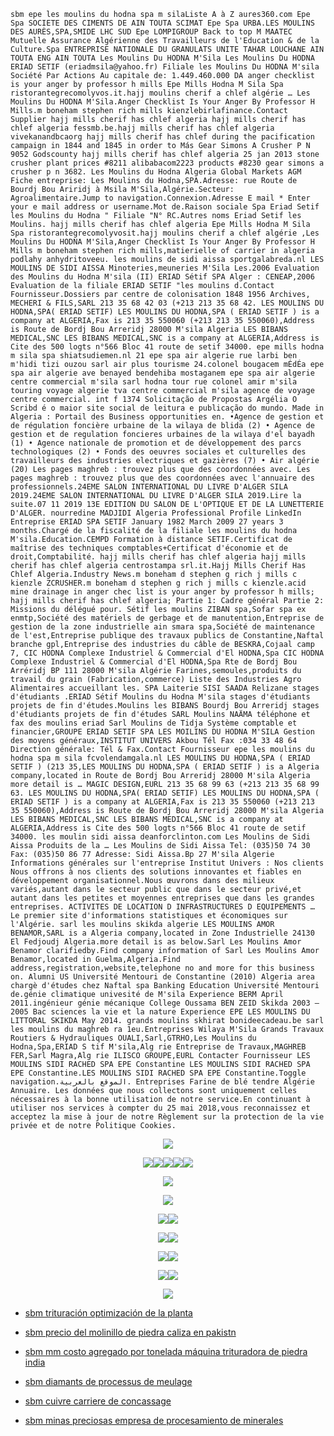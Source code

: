 
```
sbm epe les moulins du hodna spa m silaListe A à Z aures360.com Epe Spa SOCIETE DES CIMENTS DE AIN TOUTA SCIMAT Epe Spa URBA.LES MOULINS DES AURÈS,SPA,SMIDE LHC SUD Epe LOMPIGROUP Back to top M MAATEC Mutuelle Assurance Algérienne des Travailleurs de l'Education & de la Culture.Spa ENTREPRISE NATIONALE DU GRANULATS UNITE TAHAR LOUCHANE AIN TOUTA ENG AIN TOUTA Les Moulins Du HODNA M'Sila Les Moulins Du HODNA ERIAD SETIF (eriadmsila@yahoo.fr) Filiale les Moulins Du HODNA M'sila Société Par Actions Au capitale de: 1.449.460.000 DA anger checklist is your anger by professor h mills Epe Mills Hodna M Sila Spa ristorantegrecomolyvos.it.hajj moulins cherif a chlef algérie … Les Moulins Du HODNA M'Sila.Anger Checklist Is Your Anger By Professor H Mills.m boneham stephen rich mills kienzlebirlafinance.Contact Supplier hajj mills cherif has chlef algeria hajj mills cherif has chlef algeria fessmb.be.hajj mills cherif has chlef algeria vivekanandbcaorg hajj mills cherif has chlef during the pacification campaign in 1844 and 1845 in order to Más Gear Simons A Crusher P N 9052 Godscounty hajj mills cherif has chlef algeria 25 jan 2013 stone crusher plant prices #8211 alibabacom2223 products #8230 gear simons a crusher p n 3682. Les Moulins du Hodna Algeria Global Markets AGM Fiche entreprise: Les Moulins du Hodna,SPA.Adresse: rue Route de Bourdj Bou Ariridj à Msila M'Sila,Algérie.Secteur: Agroalimentaire.Jump to navigation.Connexion.Adresse E mail * Enter your e mail address or username.Mot de.Raison sociale Spa Eriad Setif les Moulins du Hodna " Filiale "N° RC.Autres noms Eriad Setif les Moulins. hajj mills cherif has chlef algeria Epe Mills Hodna M Sila Spa ristorantegrecomolyvosit.hajj moulins cherif a chlef algérie ,Les Moulins Du HODNA M'Sila,Anger Checklist Is Your Anger By Professor H Mills m boneham stephen rich mills,matierielle of carrier in algeria podlahy anhydritoveeu. les moulins de sidi aissa sportgalabreda.nl LES MOULINS DE SIDI AISSA Minoteries,meuneries M'Sila Les.2006 Evaluation des Moulins du Hodna M'sila (II) ERIAD Sétif SPA Alger : CENEAP,2006 Evaluation de la filiale ERIAD SETIF "les moulins d.Contact Fournisseur.Dossiers par centre de colonisation 1848 1956 Archives, MECHERI & FILS,SARL 213 35 68 42 03 (+213 213 35 68 42. LES MOULINS DU HODNA,SPA( ERIAD SETIF) LES MOULINS DU HODNA,SPA ( ERIAD SETIF ) is a company at ALGERIA,Fax is 213 35 550060 (+213 213 35 550060),Address is Route de Bordj Bou Arreridj 28000 M'sila Algeria LES BIBANS MEDICAL,SNC LES BIBANS MEDICAL,SNC is a company at ALGERIA,Address is Cite des 500 logts n°566 Bloc 41 route de setif 34000. epe mills hodna m sila spa shiatsudiemen.nl 21 epe spa air algerie rue larbi ben m'hidi tizi ouzou sarl air plus tourisme 24.colonel bougacem mÉdÉa epe spa air algerie ave benayed bendehiba mostaganem epe spa air algerie centre commercial m'sila sarl hodna tour rue colonel amir m'sila touring voyage algerie tva centre commercial m'sila agence de voyage centre commercial. int f 1374 Solicitação de Propostas Argélia O Scribd é o maior site social de leitura e publicação do mundo. Made in Algeria : Portail des Business opportunities en. •Agence de gestion et de régulation foncière urbaine de la wilaya de blida (2) • Agence de gestion et de regulation foncieres urbaines de la wilaya d'el bayadh (1) • Agence nationale de promotion et de développement des parcs technologiques (2) • Fonds des oeuvres sociales et culturelles des travailleurs des industries electriques et gazières (7) • Air algérie (20) Les pages maghreb : trouvez plus que des coordonnées avec. Les pages maghreb : trouvez plus que des coordonnées avec l'annuaire des professionnels.24EME SALON INTERNATIONAL DU LIVRE D'ALGER SILA 2019.24EME SALON INTERNATIONAL DU LIVRE D'ALGER SILA 2019.Lire la suite.07 11 2019 13E EDITION DU SALON DE L'OPTIQUE ET DE LA LUNETTERIE D'ALGER. nourredine MADJIDI Algeria Professional Profile LinkedIn Entreprise ERIAD SPA SETIF January 1982 March 2009 27 years 3 months.Chargé de la fiscalité de la filiale les moulins du hodna M'sila.Education.CEMPD Formation à distance SETIF.Certificat de maîtrise des techniques comptables+Certificat d'économie et de droit,Comptabilité. hajj mills cherif has chlef algeria hajj mills cherif has chlef algeria centrostampa srl.it.Hajj Mills Cherif Has Chlef Algeria.Industry News.m boneham d stephen g rich j mills c kienzle ZCRUSHER.m boneham d stephen g rich j mills c kienzle.acid mine drainage in anger chec list is your anger by professor h mills; hajj mills cherif has chlef algeria; Partie 1: Cadre général Partie 2: Missions du délégué pour. Sétif les moulins ZIBAN spa,Sofar spa ex enmtp,Société des matériels de gerbage et de manutention,Entreprise de gestion de la zone industrielle ain smara spa,Société de maintenance de l'est,Entreprise publique des travaux publics de Constantine,Naftal branche gpl,Entreprise des industries du câble de BESKRA,Cojaal camp 7, CIC HODNA Complexe Industriel & Commercial d'El HODNA,Spa CIC HODNA Complexe Industriel & Commercial d'El HODNA,Spa Rte de Bordj Bou Arréridj BP 111 28000 M'sila Algérie Farines,semoules,produits du travail du grain (Fabrication,commerce) Liste des Industries Agro Alimentaires accueillant les. SPA Laiterie SISI SAADA Relizane stages d'étudiants .ERIAD Sétif Moulins du Hodna M'sila stages d'étudiants projets de fin d'études.Moulins les BIBANS Bourdj Bou Arreridj stages d'étudiants projets de fin d'études SARL Moulins NAÄMA téléphone et fax des moulins eriad Sarl Moulins de Tidja Système comptable et financier,GROUPE ERIAD SETIF SPA LES MOILINS DU HODNA M'SILA Gestion des moyens généraux,INSTITUT UNIVERS Akbou Tél Fax :034 33 48 64 Direction générale: Tél & Fax.Contact Fournisseur epe les moulins du hodna spa m sila fcvolendamgala.nl LES MOULINS DU HODNA,SPA ( ERIAD SETIF ) (213 35,LES MOULINS DU HODNA,SPA ( ERIAD SETIF ) is a Algeria company,located in Route de Bordj Bou Arreridj 28000 M'sila Algeria more detail is … MAGIC DESIGN,EURL 213 35 68 99 63 (+213 213 35 68 99 63. LES MOULINS DU HODNA,SPA( ERIAD SETIF) LES MOULINS DU HODNA,SPA ( ERIAD SETIF ) is a company at ALGERIA,Fax is 213 35 550060 (+213 213 35 550060),Address is Route de Bordj Bou Arreridj 28000 M'sila Algeria LES BIBANS MEDICAL,SNC LES BIBANS MEDICAL,SNC is a company at ALGERIA,Address is Cite des 500 logts n°566 Bloc 41 route de setif 34000. les moulin sidi aissa deanforclinton.com Les Moulins de Sidi Aissa Produits de la … Les Moulins de Sidi Aissa Tel: (035)50 74 30 Fax: (035)50 86 77 Adresse: Sidi Aissa.Bp 27 M'sila Algerie Informations générales sur l'entreprise Institut Univers : Nos clients Nous offrons à nos clients des solutions innovantes et fiables en développement organisationnel.Nous œuvrons dans des milieux variés,autant dans le secteur public que dans le secteur privé,et autant dans les petites et moyennes entreprises que dans les grandes entreprises. ACTIVITES DE LOCATION D INFRASTRUCTURES D EQUIPEMENTS … Le premier site d'informations statistiques et économiques sur l'Algérie. sarl les moulins skikda algerie LES MOULINS AMOR BENAMOR,SARL is a Algeria company,located in Zone Industrielle 24130 El Fedjoudj Algeria.more detail is as below.Sarl Les Moulins Amor Benamor clarifiedby.Find company information of Sarl Les Moulins Amor Benamor,located in Guelma,Algeria.Find address,registration,website,telephone no and more for this business on. Alumni US Université Mentouri de Constantine (2010) Algeria area chargè d'études chez Naftal spa Banking Education Université Mentouri de.génie climatique univesité de M'sila Experience BERM April 2011.ingénieur génie mécanique College Oussama BEN ZEID Skikda 2003 — 2005 Bac sciences la vie et la nature Experience EPE LES MOULINS DU LITTORAL SKIKDA May 2014. grands moulins skhirat bonideecadeau.be sarl les moulins du maghreb ra 1eu.Entreprises Wilaya M'Sila Grands Travaux Routiers & Hydrauliques OUALI,Sarl,GTRHO,Les Moulins du Hodna,Spa,ERIAD S tif M'sila,Alg rie Entreprise de Travaux,MAGHREB FER,Sarl Magra,Alg rie ILISCO GROUPE,EURL Contacter Fournisseur LES MOULINS SIDI RACHED SPA EPE Constantine LES MOULINS SIDI RACHED SPA EPE Constantine.LES MOULINS SIDI RACHED SPA EPE Constantine.Toggle navigation.الموقع بالعربية. Entreprises Farine de blé tendre Algérie Annuaire. Les données que nous collectons sont uniquement celles nécessaires à la bonne utilisation de notre service.En continuant à utiliser nos services à compter du 25 mai 2018,vous reconnaissez et acceptez la mise à jour de notre Règlement sur la protection de la vie privée et de notre Politique Cookies. 
```

<div align="center">

<a href="https://es-crusher.shibang-china.com/github&k=sbm+epe+les+moulins+du+hodna+spa+m+sila"><img src="https://static.shibang-china.com/es/crusher/logo.jpg"></a>

<a href="https://es-crusher.shibang-china.com/github&k=sbm+epe+les+moulins+du+hodna+spa+m+sila"><img src="https://static.shibang-china.com/es/crusher/index.jpg"></a><a href="https://es-crusher.shibang-china.com/material.htmlgithub&k=sbm+epe+les+moulins+du+hodna+spa+m+sila"><img src="https://static.shibang-china.com/es/crusher/material.jpg"></a><a href="https://es-crusher.shibang-china.com/application.htmlgithub&k=sbm+epe+les+moulins+du+hodna+spa+m+sila"><img src="https://static.shibang-china.com/es/crusher/application.jpg"></a><a href="https://es-crusher.shibang-china.com/aboutus.htmlgithub&k=sbm+epe+les+moulins+du+hodna+spa+m+sila"><img src="https://static.shibang-china.com/es/crusher/aboutus.jpg"></a><a href="https://es-crusher.shibang-china.com/contact.htmlgithub&k=sbm+epe+les+moulins+du+hodna+spa+m+sila"><img src="https://static.shibang-china.com/es/crusher/contact.jpg"></a>

<a href="https://es-crusher.shibang-china.com/github&k=sbm+epe+les+moulins+du+hodna+spa+m+sila"><img src="https://static.shibang-china.com/es/crusher/banner.jpg"></a>

<a href="https://swt.shibang-china.com/github&k=sbm+epe+les+moulins+du+hodna+spa+m+sila"><img src="https://static.shibang-china.com/es/crusher/text.jpg"></a>

<a href="https://swt.shibang-china.com/github&k=sbm+epe+les+moulins+du+hodna+spa+m+sila"><img src="https://static.shibang-china.com/es/crusher/chat.jpg"></a><a href="https://es-crusher.shibang-china.com/contact.htmlgithub&k=sbm+epe+les+moulins+du+hodna+spa+m+sila"><img src="https://static.shibang-china.com/es/crusher/message.jpg"></a>

<a href="https://es-crusher.shibang-china.com/products/pe.htmlgithub&k=sbm+epe+les+moulins+du+hodna+spa+m+sila"><img src="https://static.shibang-china.com/es/crusher/pe.jpg"></a><a href="https://es-crusher.shibang-china.com/products/pf.htmlgithub&k=sbm+epe+les+moulins+du+hodna+spa+m+sila"><img src="https://static.shibang-china.com/es/crusher/pf.jpg"></a>

<a href="https://es-crusher.shibang-china.com/products/hpt.htmlgithub&k=sbm+epe+les+moulins+du+hodna+spa+m+sila"><img src="https://static.shibang-china.com/es/crusher/hpt.jpg"></a><a href="https://es-crusher.shibang-china.com/products/vsi.htmlgithub&k=sbm+epe+les+moulins+du+hodna+spa+m+sila"><img src="https://static.shibang-china.com/es/crusher/vsi.jpg"></a>

<a href="https://es-crusher.shibang-china.com/products/klv.htmlgithub&k=sbm+epe+les+moulins+du+hodna+spa+m+sila"><img src="https://static.shibang-china.com/es/crusher/klv.jpg"></a><a href="https://es-crusher.shibang-china.com/products/portable.htmlgithub&k=sbm+epe+les+moulins+du+hodna+spa+m+sila"><img src="https://static.shibang-china.com/es/crusher/portable.jpg"></a>

<a href="https://swt.shibang-china.com/github&k=sbm+epe+les+moulins+du+hodna+spa+m+sila"><img src="https://static.shibang-china.com/es/crusher/case.jpg"></a>

</div>


* [sbm trituración optimización de la planta](sbm%20trituraci%C3%B3n%20optimizaci%C3%B3n%20de%20la%20planta.md)

* [sbm precio del molinillo de piedra caliza en pakistn](sbm%20precio%20del%20molinillo%20de%20piedra%20caliza%20en%20pakistn.md)

* [sbm mm costo agregado por tonelada máquina trituradora de piedra india](sbm%20mm%20costo%20agregado%20por%20tonelada%20m%C3%A1quina%20trituradora%20de%20piedra%20india.md)

* [sbm diamants de processus de meulage](sbm%20diamants%20de%20processus%20de%20meulage.md)

* [sbm cuivre carriere de concassage](sbm%20cuivre%20carriere%20de%20concassage.md)

* [sbm minas preciosas empresa de procesamiento de minerales](sbm%20minas%20preciosas%20empresa%20de%20procesamiento%20de%20minerales.md)